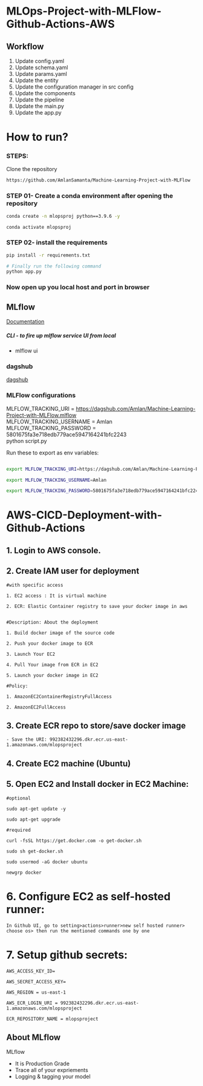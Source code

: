 # MLOps-Project-with-MLFlow-Github-Actions-AWS



## Workflow

1. Update config.yaml
2. Update schema.yaml
3. Update params.yaml
4. Update the entity
5. Update the configuration manager in src config
6. Update the components
7. Update the pipeline 
8. Update the main.py
9. Update the app.py


# How to run?
### STEPS:

Clone the repository

```bash
https://github.com/AmlanSamanta/Machine-Learning-Project-with-MLFlow
```
### STEP 01- Create a conda environment after opening the repository

```bash
conda create -n mlopsproj python==3.9.6 -y
```

```bash
conda activate mlopsproj
```


### STEP 02- install the requirements
```bash
pip install -r requirements.txt
```


```bash
# Finally run the following command
python app.py
```

### Now open up you local host and port in browser



## MLflow

[Documentation](https://mlflow.org/docs/latest/index.html)


##### CLI - to fire up mlflow service UI from local 
- mlflow ui

### dagshub
[dagshub](https://dagshub.com/)

### MLFlow configurations

MLFLOW_TRACKING_URI = https://dagshub.com/Amlan/Machine-Learning-Project-with-MLFlow.mlflow \
MLFLOW_TRACKING_USERNAME = Amlan \
MLFLOW_TRACKING_PASSWORD = 5801675fa3e718edb779ace5947164241bfc2243  \
python script.py

Run these to export as env variables:

```bash

export MLFLOW_TRACKING_URI=https://dagshub.com/Amlan/Machine-Learning-Project-with-MLFlow.mlflow

export MLFLOW_TRACKING_USERNAME=Amlan 

export MLFLOW_TRACKING_PASSWORD=5801675fa3e718edb779ace5947164241bfc2243

```



# AWS-CICD-Deployment-with-Github-Actions

## 1. Login to AWS console.

## 2. Create IAM user for deployment

	#with specific access

	1. EC2 access : It is virtual machine

	2. ECR: Elastic Container registry to save your docker image in aws


	#Description: About the deployment

	1. Build docker image of the source code

	2. Push your docker image to ECR

	3. Launch Your EC2 

	4. Pull Your image from ECR in EC2

	5. Launch your docker image in EC2

	#Policy:

	1. AmazonEC2ContainerRegistryFullAccess

	2. AmazonEC2FullAccess

	
## 3. Create ECR repo to store/save docker image
    - Save the URI: 992382432296.dkr.ecr.us-east-1.amazonaws.com/mlopsproject

	
## 4. Create EC2 machine (Ubuntu) 

## 5. Open EC2 and Install docker in EC2 Machine:
	
	
	#optional

	sudo apt-get update -y

	sudo apt-get upgrade
	
	#required

	curl -fsSL https://get.docker.com -o get-docker.sh

	sudo sh get-docker.sh

	sudo usermod -aG docker ubuntu

	newgrp docker
	
# 6. Configure EC2 as self-hosted runner:
    In Github UI, go to setting>actions>runner>new self hosted runner> choose os> then run the mentioned commands one by one


# 7. Setup github secrets:

    AWS_ACCESS_KEY_ID=

    AWS_SECRET_ACCESS_KEY=

    AWS_REGION = us-east-1

    AWS_ECR_LOGIN_URI = 992382432296.dkr.ecr.us-east-1.amazonaws.com/mlopsproject

    ECR_REPOSITORY_NAME = mlopsproject




## About MLflow 
MLflow

 - It is Production Grade
 - Trace all of your expriements
 - Logging & tagging your model


